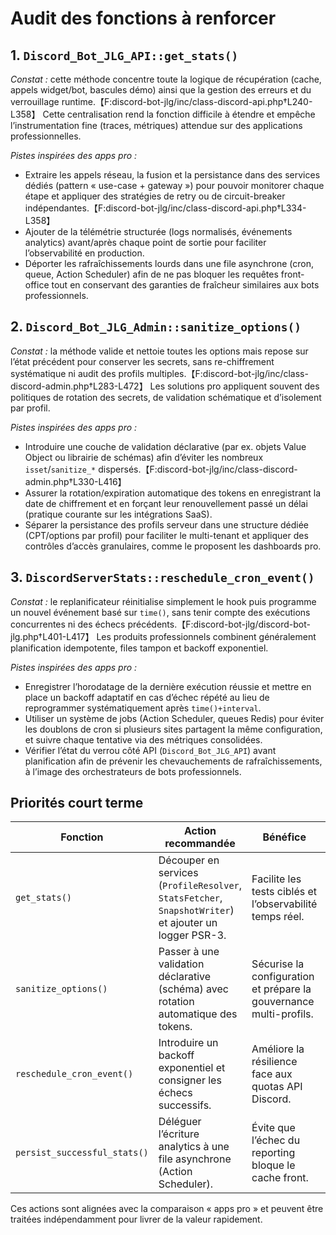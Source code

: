 # Audit des fonctions à renforcer

## 1. `Discord_Bot_JLG_API::get_stats()`

*Constat :* cette méthode concentre toute la logique de récupération (cache, appels widget/bot, bascules démo) ainsi que la gestion des erreurs et du verrouillage runtime.【F:discord-bot-jlg/inc/class-discord-api.php†L240-L358】 Cette centralisation rend la fonction difficile à étendre et empêche l’instrumentation fine (traces, métriques) attendue sur des applications professionnelles.

*Pistes inspirées des apps pro :*

- Extraire les appels réseau, la fusion et la persistance dans des services dédiés (pattern « use-case + gateway ») pour pouvoir monitorer chaque étape et appliquer des stratégies de retry ou de circuit-breaker indépendantes.【F:discord-bot-jlg/inc/class-discord-api.php†L334-L358】
- Ajouter de la télémétrie structurée (logs normalisés, événements analytics) avant/après chaque point de sortie pour faciliter l’observabilité en production.
- Déporter les rafraîchissements lourds dans une file asynchrone (cron, queue, Action Scheduler) afin de ne pas bloquer les requêtes front-office tout en conservant des garanties de fraîcheur similaires aux bots professionnels.

## 2. `Discord_Bot_JLG_Admin::sanitize_options()`

*Constat :* la méthode valide et nettoie toutes les options mais repose sur l’état précédent pour conserver les secrets, sans re-chiffrement systématique ni audit des profils multiples.【F:discord-bot-jlg/inc/class-discord-admin.php†L283-L472】 Les solutions pro appliquent souvent des politiques de rotation des secrets, de validation schématique et d’isolement par profil.

*Pistes inspirées des apps pro :*

- Introduire une couche de validation déclarative (par ex. objets Value Object ou librairie de schémas) afin d’éviter les nombreux `isset`/`sanitize_*` dispersés.【F:discord-bot-jlg/inc/class-discord-admin.php†L330-L416】
- Assurer la rotation/expiration automatique des tokens en enregistrant la date de chiffrement et en forçant leur renouvellement passé un délai (pratique courante sur les intégrations SaaS).
- Séparer la persistance des profils serveur dans une structure dédiée (CPT/options par profil) pour faciliter le multi-tenant et appliquer des contrôles d’accès granulaires, comme le proposent les dashboards pro.

## 3. `DiscordServerStats::reschedule_cron_event()`

*Constat :* le replanificateur réinitialise simplement le hook puis programme un nouvel événement basé sur `time()`, sans tenir compte des exécutions concurrentes ni des échecs précédents.【F:discord-bot-jlg/discord-bot-jlg.php†L401-L417】 Les produits professionnels combinent généralement planification idempotente, files tampon et backoff exponentiel.

*Pistes inspirées des apps pro :*

- Enregistrer l’horodatage de la dernière exécution réussie et mettre en place un backoff adaptatif en cas d’échec répété au lieu de reprogrammer systématiquement après `time()+interval`.
- Utiliser un système de jobs (Action Scheduler, queues Redis) pour éviter les doublons de cron si plusieurs sites partagent la même configuration, et suivre chaque tentative via des métriques consolidées.
- Vérifier l’état du verrou côté API (`Discord_Bot_JLG_API`) avant planification afin de prévenir les chevauchements de rafraîchissements, à l’image des orchestrateurs de bots professionnels.


## Priorités court terme

| Fonction | Action recommandée | Bénéfice | Références |
| --- | --- | --- | --- |
| `get_stats()` | Découper en services (`ProfileResolver`, `StatsFetcher`, `SnapshotWriter`) et ajouter un logger PSR-3. | Facilite les tests ciblés et l’observabilité temps réel. | 【F:docs/audit-fonctions.md†L3-L33】【F:docs/comparaison-apps-pro.md†L38-L64】 |
| `sanitize_options()` | Passer à une validation déclarative (schéma) avec rotation automatique des tokens. | Sécurise la configuration et prépare la gouvernance multi-profils. | 【F:docs/audit-fonctions.md†L35-L54】 |
| `reschedule_cron_event()` | Introduire un backoff exponentiel et consigner les échecs successifs. | Améliore la résilience face aux quotas API Discord. | 【F:docs/audit-fonctions.md†L56-L71】 |
| `persist_successful_stats()` | Déléguer l’écriture analytics à une file asynchrone (Action Scheduler). | Évite que l’échec du reporting bloque le cache front. | 【F:discord-bot-jlg/inc/class-discord-api.php†L552-L582】 |

Ces actions sont alignées avec la comparaison « apps pro » et peuvent être traitées indépendamment pour livrer de la valeur rapidement.
